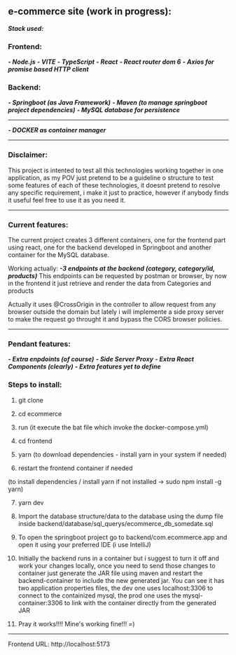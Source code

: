 
## e-commerce site (work in progress):

***Stack used:***

### Frontend:

***- Node.js***
***- VITE***
***- TypeScript***
***- React***
***- React router dom 6***
***- Axios for promise based HTTP client***

### Backend:

***- Springboot (as Java Framework)***
***- Maven (to manage springboot project dependencies)***
***- MySQL database for persistence***

***

***- DOCKER as container manager***


***

### Disclaimer:  
This project is intented to test all this technologies working together in one application, as my POV just pretend to be a guideline o structure to test some features of each of these technologies, it doesnt pretend to resolve any specific requirement, i make it just to practice, however if anybody finds it useful feel free to use it as you need it.
***

### Current features:
The current project creates 3 different containers, one for the frontend part using react, one for the backend developed in Springboot and another container for the MySQL database.

Working actually:
	***-3 endpoints at the backend (category, category/id, products)***
This endpoints can be requested by postman or browser, by now in the frontend it just retrieve and render the data from Categories and products

Actually it uses @CrossOrigin in the controller to allow request from any browser outside the domain but lately i will implemente a side proxy server to make the request go throught it and bypass the CORS browser policies. 


***

### Pendant features:

***- Extra enpdoints (of course)***
***- Side Server Proxy***
***- Extra React Components (clearly)***
***- Extra features yet to define***
	
	


### Steps to install:

1)  git clone 
 

2)  cd ecommerce
 

3)  run (it execute the bat file which invoke the docker-compose.yml)

4) cd frontend 

5) yarn (to download dependencies - install yarn in your system if needed)

6) restart the frontend container if needed

(to install dependencies / install yarn if not installed -> sudo npm install -g yarn)

7) yarn dev

8) Import the database structure/data to the database using the dump file inside backend/database/sql_querys/ecommerce_db_somedate.sql

9) To open the springboot project go to backend/com.ecommerce.app and open it using your preferred IDE (i use IntelliJ) 

10) Initially the backend runs in a container but i suggest to turn it off and work your changes locally, once you need to send those changes to container just generate the JAR file using maven and restart the backend-container to include the new generated jar. You can see it has two application properties files, the dev one uses localhost:3306 to connect to the containized mysql, the prod one uses the mysql-container:3306 to link with the container directly from the generated JAR

11) Pray it works!!!! Mine's working fine!!! =)

***

Frontend URL: http://localhost:5173
